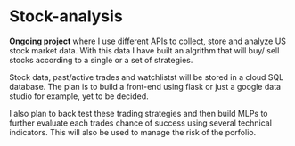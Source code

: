 # Stock-analysis
**Ongoing project** where I use different APIs to collect, store and analyze US stock market data. With this data I have built an algrithm that will buy/ sell stocks according to a single or a set of strategies. 

Stock data, past/active trades and watchlistst will be stored in a cloud SQL database. The plan is to build a front-end using flask or just a google data studio for example, yet to be decided. 

I also plan to back test these trading strategies and then build MLPs to further evaluate each trades chance of success using several technical indicators. This will also be used to manage the risk of the porfolio.
